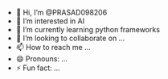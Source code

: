 - 👋 Hi, I’m @PRASAD098206
- 👀 I’m interested in AI
- 🌱 I’m currently learning python frameworks
- 💞️ I’m looking to collaborate on ...
- 📫 How to reach me ...
- 😄 Pronouns: ...
- ⚡ Fun fact: ...

<!---
PRASAD098206/PRASAD098206 is a ✨ special ✨ repository because its `README.md` (this file) appears on your GitHub profile.
You can click the Preview link to take a look at your changes.
--->
